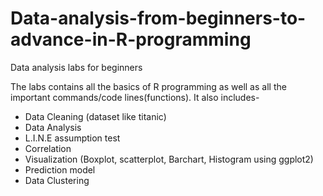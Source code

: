 # Data-analysis-from-beginners-to-advance-in-R-programming
Data analysis labs for beginners

The labs contains all the basics of R programming as well as all the important commands/code lines(functions). It also includes-
* Data Cleaning (dataset like titanic)
* Data Analysis
* L.I.N.E assumption test
* Correlation
* Visualization (Boxplot, scatterplot, Barchart, Histogram using ggplot2)
* Prediction model
* Data Clustering
